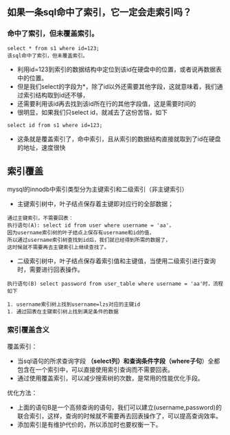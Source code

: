 
## 如果一条sql命中了索引，它一定会走索引吗？
### 命中了索引，但未覆盖索引。

```
select * from s1 where id=123;
该sql命中了索引，但未覆盖索引。
```

- 利用id=123到索引的数据结构中定位到该id在硬盘中的位置，或者说再数据表中的位置。
- 但是我们select的字段为*，除了id以外还需要其他字段，这就意味着，我们通过索引结构取到id还不够，
- 还需要利用该id再去找到该id所在行的其他字段值，这是需要时间的
- 很明显，如果我们只select id，就减去了这份苦恼，如下

```
select id from s1 where id=123;
```

- 这条就是覆盖索引了，命中索引，且从索引的数据结构直接就取到了id在硬盘的地址，速度很快

## 索引覆盖

mysql的innodb中索引类型分为主键索引和二级索引（非主键索引）

- 主键索引树中，叶子结点保存着主键即对应行的全部数据；
    
```
通过主键索引，不需要回表：
执行语句(A): select id from user where username = 'aa'，
因为username索引树的叶子结点上保存有username和id的值，
所以通过username索引树查找到id后，我们就已经得到所需的数据了，
这时候就不需要再去主键索引上继续查找了。
```

- 二级索引树中，叶子结点保存着索引值和主键值，当使用二级索引进行查询时，需要进行回表操作。


```
执行语句(B) select password from user_table where username = 'aa'时，流程如下

1. username索引树上找到username=lzs对应的主键id
1. 通过回表在主键索引树上找到满足条件的数据
```

### 索引覆盖含义
覆盖索引： 
- 当sql语句的所求查询字段 **（select列）**和查询条件字段**（where子句**）全都包含在一个索引中，可以直接使用索引查询而不需要回表。
- 通过使用覆盖索引，可以减少搜索树的次数，是常用的性能优化手段。

优化方法：
- 上面的语句B是一个高频查询的语句，我们可以建立(username,password)的联合索引，这样，查询的时候就不需要再去回表操作了，可以提高查询效率。
- 添加索引是有维护代价的，所以添加时也要权衡一下。
